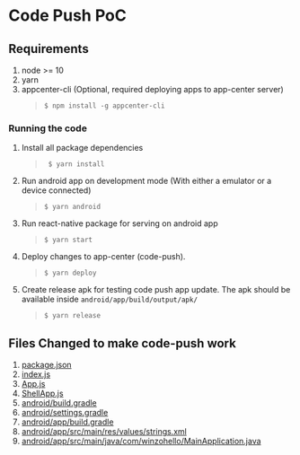# Code Push PoC

## Requirements
1. node >= 10
2. yarn
3. appcenter-cli (Optional, required deploying apps to app-center server)
   >`$ npm install -g appcenter-cli`

### Running the code
1. Install all package dependencies
   >` $ yarn install`
2. Run android app on development mode (With either a emulator or a device connected)
   >`$ yarn android`
3. Run react-native package for serving on android app
   >`$ yarn start`

4. Deploy changes to app-center (code-push).
   >`$ yarn deploy`

5. Create release apk for testing code push app update. The apk should be
   available inside `android/app/build/output/apk/`
   >`$ yarn release`

## Files Changed to make code-push work
1. [package.json](package.json)
2. [index.js](index.js)
3. [App.js](App.js)
4. [ShellApp.js](ShellApp.js)
5. [android/build.gradle](android/build.gradle)
6. [android/settings.gradle](android/settings.gradle)
7. [android/app/build.gradle](android/app/build.gradle)
8. [android/app/src/main/res/values/strings.xml](android/app/src/main/res/values/strings.xml)
9. [android/app/src/main/java/com/winzohello/MainApplication.java](android/app/src/main/java/com/winzohello/MainApplication.java)

